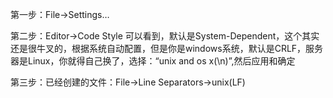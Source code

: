 第一步：File->Settings… 

第二步：Editor->Code Style 
  可以看到，默认是System-Dependent，这个其实还是很牛叉的，根据系统自动配置，但是你是windows系统，默认是CRLF，服务器是Linux，你就得自己换了，选择：“unix and os x(\n)”,然后应用和确定

第三步：已经创建的文件：File->Line Separators->unix(LF)

